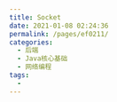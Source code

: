 ```yaml
---
title: Socket
date: 2021-01-08 02:24:36
permalink: /pages/ef0211/
categories:
  - 后端
  - Java核心基础
  - 网络编程
tags:
  - 
---
```

